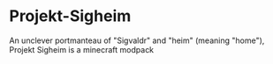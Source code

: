 # Projekt-Sigheim
An unclever portmanteau of "Sigvaldr" and "heim" (meaning "home"), Projekt Sigheim is a minecraft modpack

